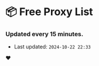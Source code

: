 # :package: Free Proxy List
### Updated every 15 minutes.

- Last updated: `2024-10-22 22:33`

:heart:
